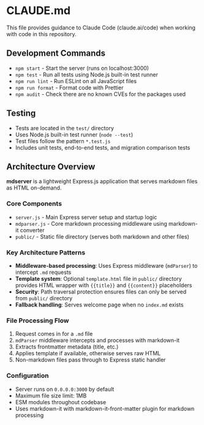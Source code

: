 # CLAUDE.md

This file provides guidance to Claude Code (claude.ai/code) when working with code in this repository.

## Development Commands

- `npm start` - Start the server (runs on localhost:3000)
- `npm test` - Run all tests using Node.js built-in test runner
- `npm run lint` - Run ESLint on all JavaScript files
- `npm run format` - Format code with Prettier
- `npm audit` - Check there are no known CVEs for the packages used

## Testing

- Tests are located in the `test/` directory
- Uses Node.js built-in test runner (`node --test`)
- Test files follow the pattern `*.test.js`
- Includes unit tests, end-to-end tests, and migration comparison tests

## Architecture Overview

**mdserver** is a lightweight Express.js application that serves markdown files as HTML on-demand.

### Core Components

- `server.js` - Main Express server setup and startup logic
- `mdparser.js` - Core markdown processing middleware using markdown-it converter
- `public/` - Static file directory (serves both markdown and other files)

### Key Architecture Patterns

- **Middleware-based processing**: Uses Express middleware (`mdParser`) to intercept `.md` requests
- **Template system**: Optional `template.html` file in `public/` directory provides HTML wrapper with `{{title}}` and `{{content}}` placeholders  
- **Security**: Path traversal protection ensures files can only be served from `public/` directory
- **Fallback handling**: Serves welcome page when no `index.md` exists

### File Processing Flow

1. Request comes in for a `.md` file
2. `mdParser` middleware intercepts and processes with markdown-it
3. Extracts frontmatter metadata (title, etc.)
4. Applies template if available, otherwise serves raw HTML
5. Non-markdown files pass through to Express static handler

### Configuration

- Server runs on `0.0.0.0:3000` by default
- Maximum file size limit: 1MB
- ESM modules throughout codebase
- Uses markdown-it with markdown-it-front-matter plugin for markdown processing